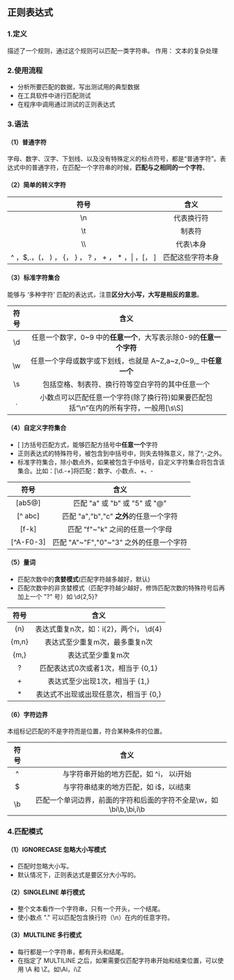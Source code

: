 ## 正则表达式
### 1.定义
描述了一个规则，通过这个规则可以匹配一类字符串。 作用： 文本的复杂处理
### 2.使用流程
- 分析所要匹配的数据，写出测试用的典型数据
- 在工具软件中进行匹配测试
- 在程序中调用通过测试的正则表达式
### 3.语法
#### （1）普通字符
字母、数字、汉字、下划线、以及没有特殊定义的标点符号，都是“普通字符”。表达式中的普通字符，在匹配一个字符串的时候，**匹配与之相同的一个字符**。
#### （2）简单的转义字符

符号|含义
:---:|:---:
\n | 代表换行符
\t | 制表符
\\\ | 代表\本身
\^ ，\$,\.，\(， \) ， \{， \} ， \? ， \+ ， \* ，\| ，\[， \] | 匹配这些字符本身
#### （3）标准字符集合
能够与 ‘多种字符’ 匹配的表达式，注意**区分大小写，大写是相反的意思**。  

符号|含义
:---:|:---:
\d | 任意一个数字，0~9 中的**任意一个**，大写表示除0-9的**任意一个字符**
\w | 任意一个字母或数字或下划线，也就是 A~Z,a~z,0~9,_ 中**任意一个**
\s | 包括空格、制表符、换行符等空白字符的其中任意一个
. | 小数点可以匹配任意一个字符(除了换行符)如果要匹配包括“\n”在内的所有字符，一般用[\s\S]

#### （4）自定义字符集合
- [ ]方括号匹配方式，能够匹配方括号中**任意一个**字符
- 正则表达式的特殊符号，被包含到中括号中，则失去特殊意义，除了^,-之外。
- 标准字符集合，除小数点外，如果被包含于中括号，自定义字符集合将包含该集合。比如：[\d.\-+]将匹配：数字、小数点、+、-  

符号|含义
:---:|:---:
[ab5@]| 匹配 "a" 或 "b" 或 "5" 或 "@"
[^ abc] | 匹配 "a","b","c" **之外**的任意一个字符
[f-k]| 匹配 "f"~"k" 之间的任意一个字母
[^A-F0-3]| 匹配 "A"~"F","0"~"3" 之外的任意一个字符

#### （5）量词
- 匹配次数中的**贪婪模式**(匹配字符越多越好，默认)
- 匹配次数中的非贪婪模式（匹配字符越少越好，修饰匹配次数的特殊符号后再加上一个 "?" 号）如 \d{2,5}?  

符号|含义
:---:|:---:
{n} | 表达式重复n次，如：i{2}，两个i， \d{4}
{m,n}  | 表达式至少重复m次，最多重复n次
{m,}| 表达式至少重复m次
?| 匹配表达式0次或者1次，相当于 {0,1}
+| 表达式至少出现1次，相当于 {1,}
*| 表达式不出现或出现任意次，相当于 {0,}

#### （6）字符边界
本组标记匹配的不是字符而是位置，符合某种条件的位置。  

符号|含义
:---:|:---:
^ | 与字符串开始的地方匹配，如 ^i， 以i开始
$ | 与字符串结束的地方匹配，如 i$，以i结束
\b | 匹配一个单词边界，前面的字符和后面的字符不全是\w，如\bi\b,\bi,i\b

### 4.匹配模式
#### （1）IGNORECASE 忽略大小写模式
- 匹配时忽略大小写。
- 默认情况下，正则表达式是要区分大小写的。
#### （2）SINGLELINE 单行模式
- 整个文本看作一个字符串，只有一个开头，一个结尾。
- 使小数点 "." 可以匹配包含换行符（\n）在内的任意字符。
#### （3）MULTILINE 多行模式
- 每行都是一个字符串，都有开头和结尾。
- 在指定了 MULTILINE 之后，如果需要仅匹配字符串开始和结束位置，可以使用 \A 和 \Z。如\Ai，i\Z
























